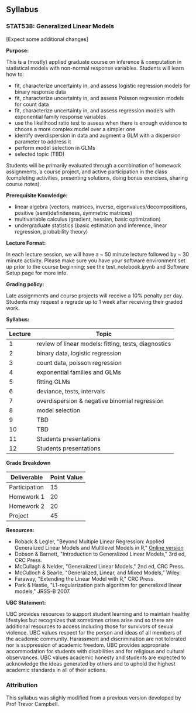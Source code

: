 ## Syllabus

### STAT538: Generalized Linear Models

[Expect some additional changes]

**Purpose:** 

This is a (mostly) applied graduate course on inference & computation in statistical models with non-normal response variables. Students will learn how to:
- fit, characterize uncertainty in, and assess logistic regression models for binary response data
- fit, characterize uncertainty in, and assess Poisson regression models for count data
- fit, characterize uncertainty in, and assess regression models with exponential family response variables
- use the likelihood ratio test to assess when there is enough evidence to choose a more complex model over a simpler one
- identify overdispersion in data and augment a GLM with a dispersion parameter to address it
- perform model selection in GLMs
- selected topic (TBD)

Students will be primarily evaluated through a combination of homework assignments, a course project, and active participation in the class (completing activities, presenting solutions, doing bonus exercises, sharing course notes).

**Prerequisite Knowledge:**

- linear algebra (vectors, matrices, inverse, eigenvalues/decompositions, positive (semi)definiteness, symmetric matrices)
- multivariable calculus (gradient, hessian, basic optimization)
- undergraduate statistics (basic estimation and inference, linear regression, probability theory)

**Lecture Format:**

In each lecture session, we will have a ~ 50 minute lecture followed by ~ 30 minute activity. Please make sure you have your software environment set up prior to the course beginning; see the test_notebook.ipynb and Software Setup page for more info.

**Grading policy:**

Late assignments and course projects will receive a 10% penalty per day. Students may request a regrade up to 1 week after receiving their graded work.


**Syllabus:**

| Lecture | Topic |
| ------- | ----- |
| 1 | review of linear models: fitting, tests, diagnostics |
| 2 | binary data, logistic regression |
| 3 | count data, poisson regression |
| 4 | exponential families and GLMs |
| 5 | fitting GLMs |
| 6 | deviance, tests, intervals |
| 7 | overdispersion & negative binomial regression | 
| 8 | model selection |
| 9 | TBD |
| 10 | TBD |
| 11 | Students presentations |
| 12 | Students presentations |

**Grade Breakdown**

| Deliverable | Point Value |
| ----------  | ----------- |
| Participation | 15 |
| Homework 1 | 20 | 
| Homework 2 | 20 |
| Project | 45 |


**Resources:** 

- Roback & Legler, "Beyond Multiple Linear Regression: Applied Generalized Linear Models and Multilevel Models in R," [Online version](https://bookdown.org/roback/bookdown-BeyondMLR/)
- Dobson & Barnett, "Introduction to Generalized Linear Models," 3rd ed, CRC Press.
- McCullagh & Nelder, "Generalized Linear Models," 2nd ed, CRC Press.
- McCulloch & Searle, "Generalized, Linear, and Mixed Models," Wiley.
- Faraway, "Extending the Linear Model with R," CRC Press.
- Park & Hastie, "L1-regularization path algorithm for generalized linear models," JRSS-B 2007.

**UBC Statement:**

UBC provides resources to support student learning and to maintain healthy lifestyles but recognizes that sometimes crises arise and so there are additional resources to access including those for survivors of sexual violence. UBC values respect for the person and ideas of all members of the academic community. Harassment and discrimination are not tolerated nor is suppression of academic freedom. UBC provides appropriate accommodation for students with disabilities and for religious and cultural observances. UBC values academic honesty and students are expected to acknowledge the ideas generated by others and to uphold the highest academic standards in all of their actions. 

### Attribution

This syllabus was slighly modified from a previous version developed by Prof Trevor Campbell.

